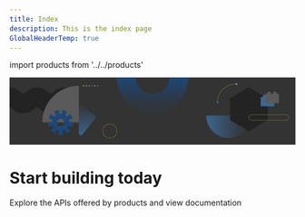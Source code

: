 ```yaml
---
title: Index
description: This is the index page
GlobalHeaderTemp: true  
---
```

import products from '../../products'

<Hero slots="image, heading, text" variant="fullwidth" background="rgb(51, 51, 51)" />

![IO banner](../project_firefly/images/io-banner.png)

# Start building today

Explore the APIs offered by products and view documentation

<ProductCardGrid products={products} interaction={true} />